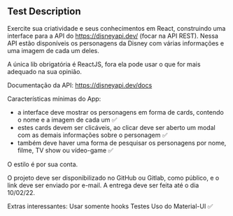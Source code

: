 
## Test Description

Exercite sua criatividade e seus conhecimentos em React, construindo uma interface para a API do https://disneyapi.dev/ (focar na API REST). Nessa API estão disponíveis os personagens da Disney com várias informações e uma imagem de cada um deles.

A única lib obrigatória é ReactJS, fora ela pode usar o que for mais adequado na sua opinião.

Documentação da API: https://disneyapi.dev/docs

Características mínimas do App:
- a interface deve mostrar os personagens em forma de cards, contendo o nome e a imagem de cada um ✅️
- estes cards devem ser clicáveis, ao clicar deve ser aberto um modal com as demais informações sobre o personagem ✅️
- também deve haver uma forma de pesquisar os personagens por nome, filme, TV show ou vídeo-game ✅️

O estilo é por sua conta.

O projeto deve ser disponibilizado no GitHub ou Gitlab, como público, e o link deve ser enviado por e-mail. A entrega deve ser feita até o dia 10/02/22.

Extras interessantes:
Usar somente hooks
Testes
Uso do Material-UI ✅️